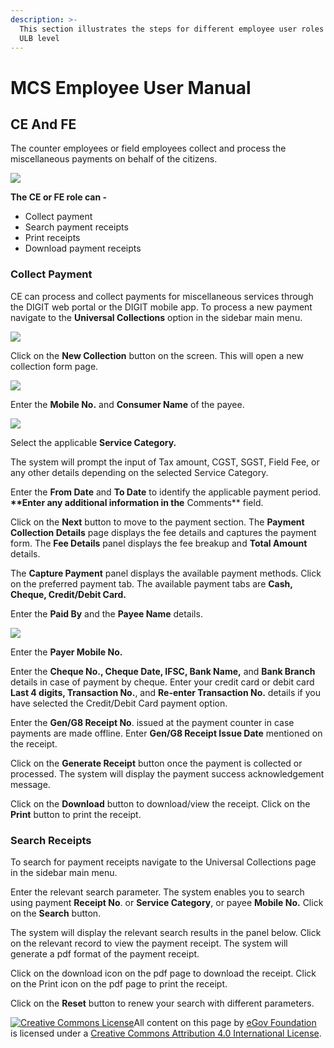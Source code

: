 ```yaml
---
description: >-
  This section illustrates the steps for different employee user roles at the
  ULB level
---
```


# MCS Employee User Manual

## **CE And FE** <a id="ce-and-fe"></a>

The counter employees or field employees collect and process the miscellaneous payments on behalf of the citizens.

![](https://docs.google.com/drawings/u/0/d/sdqYT5-oQRjT_c5OP_fcsbA/image?w=303&h=297&rev=128&ac=1&parent=1GZKzf7O_6WDB5ba1gb6QUT6CqipoQzuRuWT44fTAgGo)

**The CE or FE role can -**

* Collect payment
* Search payment receipts
* Print receipts
* Download payment receipts

### **Collect Payment** <a id="collect-payment"></a>

CE can process and collect payments for miscellaneous services through the DIGIT web portal or the DIGIT mobile app. To process a new payment navigate to the **Universal Collections** option in the sidebar main menu.

![](https://docs.google.com/drawings/u/0/d/sHDxtCHirCj-8f8WY383r5g/image?w=289&h=357&rev=59&ac=1&parent=1GZKzf7O_6WDB5ba1gb6QUT6CqipoQzuRuWT44fTAgGo)

Click on the **New Collection** button on the screen. This will open a new collection form page.

![](https://docs.google.com/drawings/u/0/d/sZFok4oTVR3-Z5P6RpiHlrQ/image?w=624&h=184&rev=57&ac=1&parent=1GZKzf7O_6WDB5ba1gb6QUT6CqipoQzuRuWT44fTAgGo)

Enter the **Mobile No.** and **Consumer Name** of the payee.

![](https://docs.google.com/drawings/u/0/d/sU091UrGzf-BIhQXc-K1OnA/image?w=598&h=349&rev=65&ac=1&parent=1GZKzf7O_6WDB5ba1gb6QUT6CqipoQzuRuWT44fTAgGo)

Select the applicable **Service Category.**

The system will prompt the input of Tax amount, CGST, SGST, Field Fee, or any other details depending on the selected Service Category.

Enter the **From Date** and **To Date** to identify the applicable payment period. **\*\*Enter any additional information in the** Comments\*\* field.

Click on the **Next** button to move to the payment section. The **Payment Collection Details** page displays the fee details and captures the payment form. The **Fee Details** panel displays the fee breakup and **Total Amount** details.

The **Capture Payment** panel displays the available payment methods. Click on the preferred payment tab. The available payment tabs are **Cash, Cheque, Credit/Debit Card.**

Enter the **Paid By** and the **Payee Name** details.

![](https://docs.google.com/drawings/u/0/d/s_tv2UAnfFyxWdg76C7_GMQ/image?w=624&h=331&rev=71&ac=1&parent=1GZKzf7O_6WDB5ba1gb6QUT6CqipoQzuRuWT44fTAgGo)

Enter the **Payer Mobile No.**

Enter the **Cheque No., Cheque Date, IFSC, Bank Name,** and **Bank Branch** details in case of payment by cheque. Enter your credit card or debit card **Last 4 digits, Transaction No.**, and **Re-enter Transaction No.** details if you have selected the Credit/Debit Card payment option.

Enter the **Gen/G8 Receipt No**. issued at the payment counter in case payments are made offline. Enter **Gen/G8 Receipt Issue Date** mentioned on the receipt.

Click on the **Generate Receipt** button once the payment is collected or processed. The system will display the payment success acknowledgement message.

Click on the **Download** button to download/view the receipt. Click on the **Print** button to print the receipt.

### **Search Receipts** <a id="search-receipts"></a>

To search for payment receipts navigate to the Universal Collections page in the sidebar main menu.

Enter the relevant search parameter. The system enables you to search using payment **Receipt No**. or **Service Category**, or payee **Mobile No.** Click on the **Search** button.

The system will display the relevant search results in the panel below. Click on the relevant record to view the payment receipt. The system will generate a pdf format of the payment receipt.

Click on the download icon on the pdf page to download the receipt. Click on the Print icon on the pdf page to print the receipt.

Click on the **Reset** button to renew your search with different parameters.[    
](https://docs.digit.org/v/v2.1/modules-features/user-guides/guide-mcollect/citizen-user-manual)

[![Creative Commons License](https://i.creativecommons.org/l/by/4.0/80x15.png)](http://creativecommons.org/licenses/by/4.0/)All content on this page by [eGov Foundation ](https://egov.org.in/)is licensed under a [Creative Commons Attribution 4.0 International License](http://creativecommons.org/licenses/by/4.0/).

